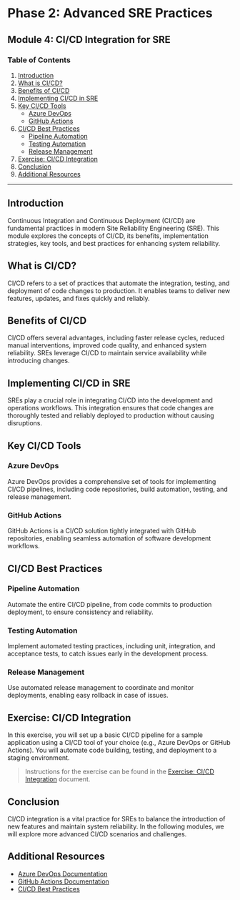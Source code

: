 # Phase 2: Advanced SRE Practices

## Module 4: CI/CD Integration for SRE

### Table of Contents

1. [Introduction](#introduction)
2. [What is CI/CD?](#what-is-cicd)
3. [Benefits of CI/CD](#benefits-of-cicd)
4. [Implementing CI/CD in SRE](#implementing-cicd-in-sre)
5. [Key CI/CD Tools](#key-cicd-tools)
   - [Azure DevOps](#azure-devops)
   - [GitHub Actions](#github-actions)
6. [CI/CD Best Practices](#cicd-best-practices)
   - [Pipeline Automation](#pipeline-automation)
   - [Testing Automation](#testing-automation)
   - [Release Management](#release-management)
7. [Exercise: CI/CD Integration](#exercise-cicd-integration)
8. [Conclusion](#conclusion)
9. [Additional Resources](#additional-resources)

---

## Introduction

Continuous Integration and Continuous Deployment (CI/CD) are fundamental practices in modern Site Reliability Engineering (SRE). This module explores the concepts of CI/CD, its benefits, implementation strategies, key tools, and best practices for enhancing system reliability.

## What is CI/CD?

CI/CD refers to a set of practices that automate the integration, testing, and deployment of code changes to production. It enables teams to deliver new features, updates, and fixes quickly and reliably.

## Benefits of CI/CD

CI/CD offers several advantages, including faster release cycles, reduced manual interventions, improved code quality, and enhanced system reliability. SREs leverage CI/CD to maintain service availability while introducing changes.

## Implementing CI/CD in SRE

SREs play a crucial role in integrating CI/CD into the development and operations workflows. This integration ensures that code changes are thoroughly tested and reliably deployed to production without causing disruptions.

## Key CI/CD Tools

### Azure DevOps

Azure DevOps provides a comprehensive set of tools for implementing CI/CD pipelines, including code repositories, build automation, testing, and release management.

### GitHub Actions

GitHub Actions is a CI/CD solution tightly integrated with GitHub repositories, enabling seamless automation of software development workflows.

## CI/CD Best Practices

### Pipeline Automation

Automate the entire CI/CD pipeline, from code commits to production deployment, to ensure consistency and reliability.

### Testing Automation

Implement automated testing practices, including unit, integration, and acceptance tests, to catch issues early in the development process.

### Release Management

Use automated release management to coordinate and monitor deployments, enabling easy rollback in case of issues.

## Exercise: CI/CD Integration

In this exercise, you will set up a basic CI/CD pipeline for a sample application using a CI/CD tool of your choice (e.g., Azure DevOps or GitHub Actions). You will automate code building, testing, and deployment to a staging environment.

> Instructions for the exercise can be found in the [Exercise: CI/CD Integration](./exercise-ci-cd-integration.md) document.

## Conclusion

CI/CD integration is a vital practice for SREs to balance the introduction of new features and maintain system reliability. In the following modules, we will explore more advanced CI/CD scenarios and challenges.

## Additional Resources

- [Azure DevOps Documentation](https://docs.microsoft.com/en-us/azure/devops/?view=azure-devops)
- [GitHub Actions Documentation](https://docs.github.com/en/actions)
- [CI/CD Best Practices](https://www.atlassian.com/continuous-delivery/ci-cd-best-practices)
